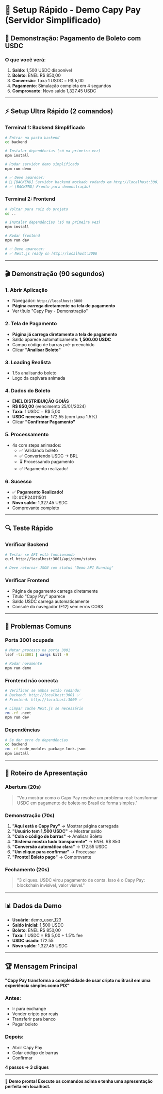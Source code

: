 # 🚀 Setup Rápido - Demo Capy Pay (Servidor Simplificado)

## 🎯 Demonstração: Pagamento de Boleto com USDC

### O que você verá:
1. **Saldo**: 1,500 USDC disponível
2. **Boleto**: ENEL R$ 850,00 
3. **Conversão**: Taxa 1 USDC = R$ 5,00
4. **Pagamento**: Simulação completa em 4 segundos
5. **Comprovante**: Novo saldo 1,327.45 USDC

---

## ⚡ Setup Ultra Rápido (2 comandos)

### **Terminal 1: Backend Simplificado**
```bash
# Entrar na pasta backend
cd backend

# Instalar dependências (só na primeira vez)
npm install

# Rodar servidor demo simplificado
npm run demo

# ✅ Deve aparecer:
# 🚀 [BACKEND] Servidor backend mockado rodando em http://localhost:3001
# ✅ [BACKEND] Pronto para demonstração!
```

### **Terminal 2: Frontend**
```bash
# Voltar para raiz do projeto
cd ..

# Instalar dependências (só na primeira vez)
npm install

# Rodar frontend
npm run dev

# ✅ Deve aparecer:
# ✅ Next.js ready on http://localhost:3000
```

---

## 🎬 Demonstração (90 segundos)

### **1. Abrir Aplicação**
- Navegador: `http://localhost:3000`
- **Página carrega diretamente na tela de pagamento**
- Ver título "Capy Pay - Demonstração"

### **2. Tela de Pagamento**
- **Página já carrega diretamente a tela de pagamento**
- Saldo aparece automaticamente: **1,500.00 USDC**
- Campo código de barras pré-preenchido
- Clicar **"Analisar Boleto"**

### **3. Loading Realista** 
- 1.5s analisando boleto
- Logo da capivara animada

### **4. Dados do Boleto**
- **ENEL DISTRIBUIÇÃO GOIÁS**
- **R$ 850,00** (vencimento 25/01/2024)
- **Taxa**: 1 USDC = R$ 5,00
- **USDC necessário**: 172.55 (com taxa 1.5%)
- Clicar **"Confirmar Pagamento"**

### **5. Processamento** 
- 4s com steps animados:
  - ✅ Validando boleto
  - ✅ Convertendo USDC → BRL
  - ⏳ Processando pagamento
  - ✅ Pagamento realizado!

### **6. Sucesso**
- ✅ **Pagamento Realizado!**
- ID: #CP24011501
- **Novo saldo**: 1,327.45 USDC
- Comprovante completo

---

## 🔍 Teste Rápido

### Verificar Backend
```bash
# Testar se API está funcionando
curl http://localhost:3001/api/demo/status

# Deve retornar JSON com status "Demo API Running"
```

### Verificar Frontend
- Página de pagamento carrega diretamente
- Título "Capy Pay" aparece
- Saldo USDC carrega automaticamente
- Console do navegador (F12) sem erros CORS

---

## 🐛 Problemas Comuns

### **Porta 3001 ocupada**
```bash
# Matar processo na porta 3001
lsof -ti:3001 | xargs kill -9

# Rodar novamente
npm run demo
```

### **Frontend não conecta**
```bash
# Verificar se ambos estão rodando:
# Backend: http://localhost:3001 ✅
# Frontend: http://localhost:3000 ✅

# Limpar cache Next.js se necessário
rm -rf .next
npm run dev
```

### **Dependências**
```bash
# Se der erro de dependências
cd backend
rm -rf node_modules package-lock.json
npm install
```

---

## 🎤 Roteiro de Apresentação

### **Abertura (20s)**
> "Vou mostrar como o Capy Pay resolve um problema real: transformar USDC em pagamento de boleto no Brasil de forma simples."

### **Demonstração (70s)**
1. **"Aqui está o Capy Pay"** → Mostrar página carregada
2. **"Usuário tem 1,500 USDC"** → Mostrar saldo
3. **"Cola o código de barras"** → Analisar Boleto
4. **"Sistema mostra tudo transparente"** → ENEL R$ 850
5. **"Conversão automática clara"** → 172.55 USDC
6. **"Um clique para confirmar"** → Processar
7. **"Pronto! Boleto pago"** → Comprovante

### **Fechamento (20s)**
> "3 cliques. USDC virou pagamento de conta. Isso é o Capy Pay: blockchain invisível, valor visível."

---

## 📊 Dados da Demo

- **Usuário**: demo_user_123
- **Saldo inicial**: 1,500 USDC  
- **Boleto**: ENEL R$ 850,00
- **Taxa**: 1 USDC = R$ 5,00 + 1.5% fee
- **USDC usado**: 172.55
- **Novo saldo**: 1,327.45 USDC

---

## 🏆 Mensagem Principal

**"Capy Pay transforma a complexidade de usar cripto no Brasil em uma experiência simples como PIX"**

### Antes: 
- Ir para exchange
- Vender cripto por reais  
- Transferir para banco
- Pagar boleto

### Depois:
- Abrir Capy Pay
- Colar código de barras
- Confirmar

**4 passos → 3 cliques**

---

**🎯 Demo pronta! Execute os comandos acima e tenha uma apresentação perfeita em localhost.** 